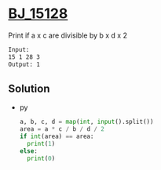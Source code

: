 # [BJ_15128](https://acmicpc.net/problem/15128)

Print if a x c are divisible by b x d x 2

```txt
Input:
15 1 28 3
Output: 1
```

## Solution

* py

  ```py
  a, b, c, d = map(int, input().split())
  area = a * c / b / d / 2
  if int(area) == area:
    print(1)
  else:
    print(0)
  ```
